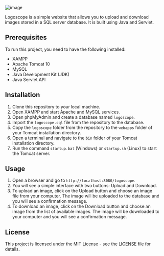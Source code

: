 
![image](https://user-images.githubusercontent.com/69674069/228514505-cb28b6c5-04cd-40dd-9234-ff68f1762cf1.png)



Logoscope is a simple website that allows you to upload and download images stored in a SQL server database. It is built using Java and Servlet.

## Prerequisites

To run this project, you need to have the following installed:

- XAMPP
- Apache Tomcat 10
- MySQL
- Java Development Kit (JDK)
- Java Servlet API

## Installation

1. Clone this repository to your local machine.
2. Open XAMPP and start Apache and MySQL services.
3. Open phpMyAdmin and create a database named `logoscope`.
4. Import the `logoscope.sql` file from the repository to the database.
5. Copy the `logoscope` folder from the repository to the `webapps` folder of your Tomcat installation directory.
6. Open a terminal and navigate to the `bin` folder of your Tomcat installation directory.
7. Run the command `startup.bat` (Windows) or `startup.sh` (Linux) to start the Tomcat server.

## Usage

1. Open a browser and go to `http://localhost:8080/logoscope`.
2. You will see a simple interface with two buttons: Upload and Download.
3. To upload an image, click on the Upload button and choose an image file from your computer. The image will be uploaded to the database and you will see a confirmation message.
4. To download an image, click on the Download button and choose an image from the list of available images. The image will be downloaded to your computer and you will see a confirmation message.

## License

This project is licensed under the MIT License - see the [LICENSE](LICENSE) file for details.
